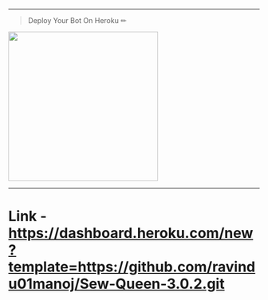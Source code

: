 ---
> Deploy Your Bot On Heroku ✏
<div align="left"><a href="https://dashboard.heroku.com/new?template=https://github.com/sachif/ravindu01manoj"><img src="https://github.com/ravindu01manoj/ravindu01manoj/blob/main/media/Heroku_logo.svg.png" width="300" ></a></div>

***
# Link - https://dashboard.heroku.com/new?template=https://github.com/ravindu01manoj/Sew-Queen-3.0.2.git
